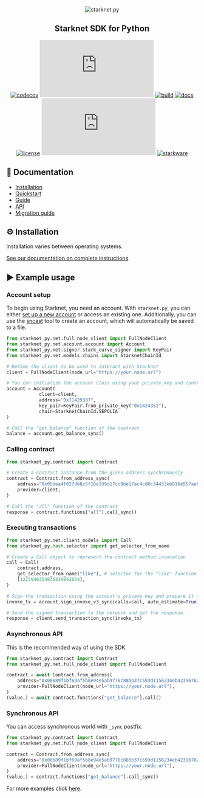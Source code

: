 <div align="center">
    <img src="https://raw.githubusercontent.com/software-mansion/starknet.py/master/graphic.png" alt="starknet.py"/>
</div>
<h2 align="center">Starknet SDK for Python</h2>

<div align="center">

[![codecov](https://codecov.io/gh/software-mansion/starknet.py/branch/master/graph/badge.svg?token=3E54E8RYSL)](https://codecov.io/gh/software-mansion/starknet.py)
[![pypi](https://img.shields.io/pypi/v/starknet.py)](https://pypi.org/project/starknet.py/)
[![build](https://img.shields.io/github/actions/workflow/status/software-mansion/starknet.py/checks.yml)](https://github.com/software-mansion/starknet.py/actions)
[![docs](https://readthedocs.org/projects/starknetpy/badge/?version=latest)](https://starknetpy.readthedocs.io/en/latest/?badge=latest)
[![license](https://img.shields.io/badge/license-MIT-black)](https://github.com/software-mansion/starknet.py/blob/master/LICENSE.txt)
[![stars](https://img.shields.io/github/stars/software-mansion/starknet.py?color=yellow)](https://github.com/software-mansion/starknet.py/stargazers)
[![starkware](https://img.shields.io/badge/powered_by-StarkWare-navy)](https://starkware.co)

</div>

## 📘 Documentation

- [Installation](https://starknetpy.rtfd.io/en/latest/installation.html)
- [Quickstart](https://starknetpy.rtfd.io/en/latest/quickstart.html)
- [Guide](https://starknetpy.rtfd.io/en/latest/guide.html)
- [API](https://starknetpy.rtfd.io/en/latest/api.html)
- [Migration guide](https://starknetpy.readthedocs.io/en/latest/migration_guide.html)

## ⚙️ Installation

Installation varies between operating systems.

[See our documentation on complete instructions](https://starknetpy.rtfd.io/en/latest/installation.html)

## ▶️ Example usage

### Account setup

To begin using Starknet, you need an account. With `starknet.py`, you can either [set up a new account](https://starknetpy.readthedocs.io/en/latest/account_creation.html) 
or access an existing one. 
Additionally, you can use the [sncast](https://foundry-rs.github.io/starknet-foundry/starknet/index.html) tool to create an account, 
which will automatically be saved to a file.

```python
from starknet_py.net.full_node_client import FullNodeClient
from starknet_py.net.account.account import Account
from starknet_py.net.signer.stark_curve_signer import KeyPair
from starknet_py.net.models.chains import StarknetChainId

# Define the client to be used to interact with Starknet
client = FullNodeClient(node_url="https://your.node.url")

# You can initialize the account class using your private_key and contract address
account = Account(
            client=client,
            address="0x71429387",
            key_pair=KeyPair.from_private_key("0x1424351"),
            chain=StarknetChainId.SEPOLIA
)

# Call the "get_balance" function of the contract 
balance = account.get_balance_sync()
```

### Calling contract

```python
from starknet_py.contract import Contract

# Create a contract instance from the given address synchronously
contract = Contract.from_address_sync(
    address="0x05dea4f027d68c5f16e339d17cc9be17ac4cd6c34433eb816e557ae858d2de78",
    provider=client,
)

# Call the "all" function of the contract 
response = contract.functions["all"].call_sync()
```
### Executing transactions
    
```python
from starknet_py.net.client_models import Call
from starknet_py.hash.selector import get_selector_from_name

# Create a Call object to represent the contract method invocation
call = Call(
    contract.address,
    get_selector_from_name("like"), # Selector for the "like" function (knowing abi is not required)
    [1225946354835439842674],
)

# Sign the transaction using the account's private key and prepare it for sending
invoke_tx = account.sign_invoke_v3_sync(calls=call, auto_estimate=True)

# Send the signed transaction to the network and get the response
response = client.send_transaction_sync(invoke_tx)

```

### Asynchronous API

This is the recommended way of using the SDK.

```python
from starknet_py.contract import Contract
from starknet_py.net.full_node_client import FullNodeClient

contract = await Contract.from_address(
    address="0x06689f1bf69af5b8e94e5ab9778c885b37c593d1156234eb423967621f596e73",
    provider=FullNodeClient(node_url="https://your.node.url"),
)
(value,) = await contract.functions["get_balance"].call()
```

### Synchronous API

You can access synchronous world with `_sync` postfix.

```python
from starknet_py.contract import Contract
from starknet_py.net.full_node_client import FullNodeClient

contract = Contract.from_address_sync(
    address="0x06689f1bf69af5b8e94e5ab9778c885b37c593d1156234eb423967621f596e73",
    provider=FullNodeClient(node_url="https://your.node.url"),
)
(value,) = contract.functions["get_balance"].call_sync()
```

For more examples click [here](https://starknetpy.rtfd.io/en/latest/quickstart.html).
